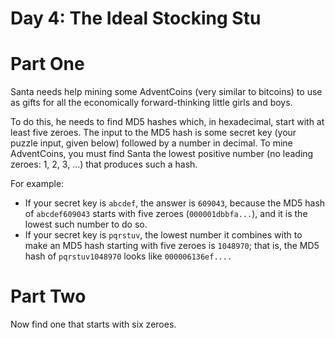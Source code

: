 # Day 4: The Ideal Stocking Stu

# Part One

Santa needs help mining some AdventCoins (very similar to bitcoins) to use as
gifts for all the economically forward-thinking little girls and boys.

To do this, he needs to find MD5 hashes which, in hexadecimal, start with at least
five zeroes. The input to the MD5 hash is some secret key (your puzzle input, given below)
followed by a number in decimal. To mine AdventCoins, you must find Santa the
lowest positive number (no leading zeroes: 1, 2, 3, ...) that produces such a hash.

For example:

- If your secret key is `abcdef`, the answer is `609043`, because the MD5 hash of `abcdef609043`
  starts with five zeroes (`000001dbbfa...`), and it is the lowest such number to do so.
- If your secret key is `pqrstuv`, the lowest number it combines with to make an
  MD5 hash starting with five zeroes is `1048970`; that is, the MD5 hash of `pqrstuv1048970`
  looks like `000006136ef....`

# Part Two

Now find one that starts with six zeroes.
